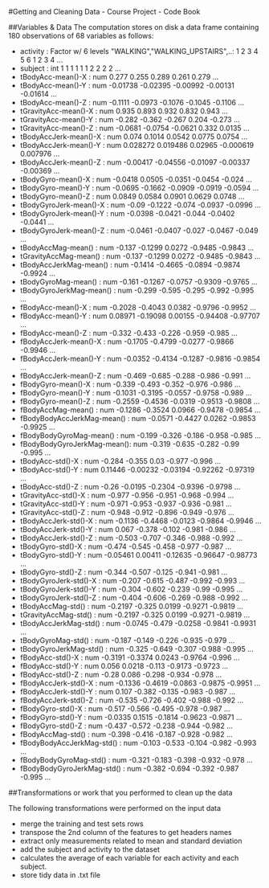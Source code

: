 #Getting and Cleaning Data - Course Project - Code Book

##Variables & Data
The computation stores on disk a data frame containing 180 observations of 68 variables as follows:
 * activity                   : Factor w/ 6 levels "WALKING","WALKING_UPSTAIRS",..: 1 2 3 4 5 6 1 2 3 4 ...
 * subject                    : int  1 1 1 1 1 1 2 2 2 2 ...
 * tBodyAcc-mean()-X          : num  0.277 0.255 0.289 0.261 0.279 ...
 * tBodyAcc-mean()-Y          : num  -0.01738 -0.02395 -0.00992 -0.00131 -0.01614 ...
 * tBodyAcc-mean()-Z          : num  -0.1111 -0.0973 -0.1076 -0.1045 -0.1106 ...
 * tGravityAcc-mean()-X       : num  0.935 0.893 0.932 0.832 0.943 ...
 * tGravityAcc-mean()-Y       : num  -0.282 -0.362 -0.267 0.204 -0.273 ...
 * tGravityAcc-mean()-Z       : num  -0.0681 -0.0754 -0.0621 0.332 0.0135 ...
 * tBodyAccJerk-mean()-X      : num  0.074 0.1014 0.0542 0.0775 0.0754 ...
 * tBodyAccJerk-mean()-Y      : num  0.028272 0.019486 0.02965 -0.000619 0.007976 ...
 * tBodyAccJerk-mean()-Z      : num  -0.00417 -0.04556 -0.01097 -0.00337 -0.00369 ...
 * tBodyGyro-mean()-X         : num  -0.0418 0.0505 -0.0351 -0.0454 -0.024 ...
 * tBodyGyro-mean()-Y         : num  -0.0695 -0.1662 -0.0909 -0.0919 -0.0594 ...
 * tBodyGyro-mean()-Z         : num  0.0849 0.0584 0.0901 0.0629 0.0748 ...
 * tBodyGyroJerk-mean()-X     : num  -0.09 -0.1222 -0.074 -0.0937 -0.0996 ...
 * tBodyGyroJerk-mean()-Y     : num  -0.0398 -0.0421 -0.044 -0.0402 -0.0441 ...
 * tBodyGyroJerk-mean()-Z     : num  -0.0461 -0.0407 -0.027 -0.0467 -0.049 ...
 * tBodyAccMag-mean()         : num  -0.137 -0.1299 0.0272 -0.9485 -0.9843 ...
 * tGravityAccMag-mean()      : num  -0.137 -0.1299 0.0272 -0.9485 -0.9843 ...
 * tBodyAccJerkMag-mean()     : num  -0.1414 -0.4665 -0.0894 -0.9874 -0.9924 ...
 * tBodyGyroMag-mean()        : num  -0.161 -0.1267 -0.0757 -0.9309 -0.9765 ...
 * tBodyGyroJerkMag-mean()    : num  -0.299 -0.595 -0.295 -0.992 -0.995 ...
 * fBodyAcc-mean()-X          : num  -0.2028 -0.4043 0.0382 -0.9796 -0.9952 ...
 * fBodyAcc-mean()-Y          : num  0.08971 -0.19098 0.00155 -0.94408 -0.97707 ...
 * fBodyAcc-mean()-Z          : num  -0.332 -0.433 -0.226 -0.959 -0.985 ...
 * fBodyAccJerk-mean()-X      : num  -0.1705 -0.4799 -0.0277 -0.9866 -0.9946 ...
 * fBodyAccJerk-mean()-Y      : num  -0.0352 -0.4134 -0.1287 -0.9816 -0.9854 ...
 * fBodyAccJerk-mean()-Z      : num  -0.469 -0.685 -0.288 -0.986 -0.991 ...
 * fBodyGyro-mean()-X         : num  -0.339 -0.493 -0.352 -0.976 -0.986 ...
 * fBodyGyro-mean()-Y         : num  -0.1031 -0.3195 -0.0557 -0.9758 -0.989 ...
 * fBodyGyro-mean()-Z         : num  -0.2559 -0.4536 -0.0319 -0.9513 -0.9808 ...
 * fBodyAccMag-mean()         : num  -0.1286 -0.3524 0.0966 -0.9478 -0.9854 ...
 * fBodyBodyAccJerkMag-mean() : num  -0.0571 -0.4427 0.0262 -0.9853 -0.9925 ...
 * fBodyBodyGyroMag-mean()    : num  -0.199 -0.326 -0.186 -0.958 -0.985 ...
 * fBodyBodyGyroJerkMag-mean(): num  -0.319 -0.635 -0.282 -0.99 -0.995 ...
 * tBodyAcc-std()-X           : num  -0.284 -0.355 0.03 -0.977 -0.996 ...
 * tBodyAcc-std()-Y           : num  0.11446 -0.00232 -0.03194 -0.92262 -0.97319 ...
 * tBodyAcc-std()-Z           : num  -0.26 -0.0195 -0.2304 -0.9396 -0.9798 ...
 * tGravityAcc-std()-X        : num  -0.977 -0.956 -0.951 -0.968 -0.994 ...
 * tGravityAcc-std()-Y        : num  -0.971 -0.953 -0.937 -0.936 -0.981 ...
 * tGravityAcc-std()-Z        : num  -0.948 -0.912 -0.896 -0.949 -0.976 ...
 * tBodyAccJerk-std()-X       : num  -0.1136 -0.4468 -0.0123 -0.9864 -0.9946 ...
 * tBodyAccJerk-std()-Y       : num  0.067 -0.378 -0.102 -0.981 -0.986 ...
 * tBodyAccJerk-std()-Z       : num  -0.503 -0.707 -0.346 -0.988 -0.992 ...
 * tBodyGyro-std()-X          : num  -0.474 -0.545 -0.458 -0.977 -0.987 ...
 * tBodyGyro-std()-Y          : num  -0.05461 0.00411 -0.12635 -0.96647 -0.98773 ...
 * tBodyGyro-std()-Z          : num  -0.344 -0.507 -0.125 -0.941 -0.981 ...
 * tBodyGyroJerk-std()-X      : num  -0.207 -0.615 -0.487 -0.992 -0.993 ...
 * tBodyGyroJerk-std()-Y      : num  -0.304 -0.602 -0.239 -0.99 -0.995 ...
 * tBodyGyroJerk-std()-Z      : num  -0.404 -0.606 -0.269 -0.988 -0.992 ...
 * tBodyAccMag-std()          : num  -0.2197 -0.325 0.0199 -0.9271 -0.9819 ...
 * tGravityAccMag-std()       : num  -0.2197 -0.325 0.0199 -0.9271 -0.9819 ...
 * tBodyAccJerkMag-std()      : num  -0.0745 -0.479 -0.0258 -0.9841 -0.9931 ...
 * tBodyGyroMag-std()         : num  -0.187 -0.149 -0.226 -0.935 -0.979 ...
 * tBodyGyroJerkMag-std()     : num  -0.325 -0.649 -0.307 -0.988 -0.995 ...
 * fBodyAcc-std()-X           : num  -0.3191 -0.3374 0.0243 -0.9764 -0.996 ...
 * fBodyAcc-std()-Y           : num  0.056 0.0218 -0.113 -0.9173 -0.9723 ...
 * fBodyAcc-std()-Z           : num  -0.28 0.086 -0.298 -0.934 -0.978 ...
 * fBodyAccJerk-std()-X       : num  -0.1336 -0.4619 -0.0863 -0.9875 -0.9951 ...
 * fBodyAccJerk-std()-Y       : num  0.107 -0.382 -0.135 -0.983 -0.987 ...
 * fBodyAccJerk-std()-Z       : num  -0.535 -0.726 -0.402 -0.988 -0.992 ...
 * fBodyGyro-std()-X          : num  -0.517 -0.566 -0.495 -0.978 -0.987 ...
 * fBodyGyro-std()-Y          : num  -0.0335 0.1515 -0.1814 -0.9623 -0.9871 ...
 * fBodyGyro-std()-Z          : num  -0.437 -0.572 -0.238 -0.944 -0.982 ...
 * fBodyAccMag-std()          : num  -0.398 -0.416 -0.187 -0.928 -0.982 ...
 * fBodyBodyAccJerkMag-std()  : num  -0.103 -0.533 -0.104 -0.982 -0.993 ...
 * fBodyBodyGyroMag-std()     : num  -0.321 -0.183 -0.398 -0.932 -0.978 ...
 * fBodyBodyGyroJerkMag-std() : num  -0.382 -0.694 -0.392 -0.987 -0.995 ...

##Transformations or work that you performed to clean up the data

The following transformations were performed on the input data
* merge the training and test sets rows
* transpose the 2nd column of the features to get headers names
* extract only measurements related to mean and standard deviation
* add the subject and activity to the dataset
* calculates the average of each variable for each activity and each subject.
* store tidy data in .txt file